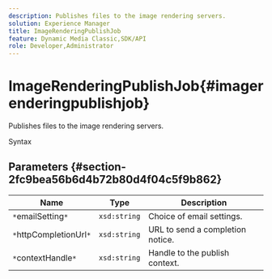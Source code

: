```yaml
---
description: Publishes files to the image rendering servers.
solution: Experience Manager
title: ImageRenderingPublishJob
feature: Dynamic Media Classic,SDK/API
role: Developer,Administrator
---
```


# ImageRenderingPublishJob{#imagerenderingpublishjob}

Publishes files to the image rendering servers.

 Syntax 

## Parameters {#section-2fc9bea56b6d4b72b80d4f04c5f9b862}

|  Name  | Type  | Description  |
|---|---|---|
|  `*`emailSetting`*`  | `xsd:string`  | Choice of email settings.  |
|  `*`httpCompletionUrl`*`  | `xsd:string`  | URL to send a completion notice.  |
|  `*`contextHandle`*`  | `xsd:string`  | Handle to the publish context.  |

